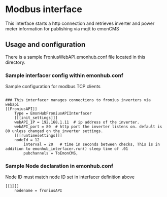 # Modbus interface

This interface starts a http connection and retrieves inverter and power meter information for publishing via mqtt to emonCMS


## Usage and configuration

There is a sample FroniusWebAPI.emonhub.conf file located in this directory.

### Sample interfacer config within emonhub.conf

Sample configuration for modbus TCP clients

```

### This interfacer manages connections to fronius inverters via webapi
[[FroniusAPI]]
    Type = EmonHubFroniusAPIInterfacer
    [[[init_settings]]]
	webAPI_IP = 192.168.1.11  # ip address of the inverter.
	webAPI_port = 80  # http port the inverter listens on. default is 80 unless changed on the inverter settings.
    [[[runtimesettings]]]
	nodeId = 12
        interval = 20   # time in seconds between checks, This is in addition to emonhub_interfacer.run() sleep time of .01
        pubchannels = ToEmonCMS,

```

### Sample Node declaration in emonhub.conf
Node ID must match node ID set in interfacer definition above

```
[[12]]
    nodename = froniusAPI
```
